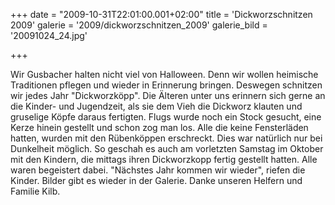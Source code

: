 +++
date = "2009-10-31T22:01:00.001+02:00"
title = 'Dickworzschnitzen 2009'
galerie = '2009/dickworzschnitzen_2009'
galerie_bild = '20091024_24.jpg'

+++

Wir Gusbacher halten nicht viel von Halloween. Denn wir wollen heimische Traditionen pflegen und wieder in Erinnerung bringen. Deswegen schnitzen wir jedes Jahr "Dickworzköpp". Die Älteren unter uns erinnern sich gerne an die Kinder- und Jugendzeit, als sie dem Vieh die Dickworz klauten und gruselige Köpfe daraus fertigten. Flugs wurde noch ein Stock gesucht, eine Kerze hinein gestellt und schon zog man los. Alle die keine Fensterläden hatten, wurden mit den Rübenköppen erschreckt. Dies war natürlich nur bei Dunkelheit möglich. So geschah es auch am vorletzten Samstag im Oktober mit den Kindern, die mittags ihren Dickworzkopp fertig gestellt hatten. Alle waren begeistert dabei. "Nächstes Jahr kommen wir wieder", riefen die Kinder. Bilder gibt es wieder in der Galerie. Danke unseren Helfern und Familie Kilb.

      